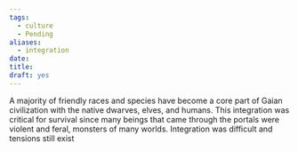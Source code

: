 ```yaml
---
tags:
  - culture
  - Pending
aliases:
  - integration
date: 
title: 
draft: yes
---
```

 A majority of friendly races and species have become a core part of Gaian civilization with the native dwarves, elves, and humans. This integration was critical for survival since many beings that came through the portals were violent and feral, monsters of many worlds. Integration was difficult and tensions still exist